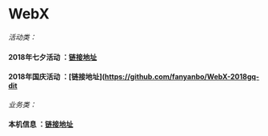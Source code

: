 # WebX

*活动类：*

#### 2018年七夕活动 ：[链接地址](https://github.com/fanyanbo/WebX-2018qx)

#### 2018年国庆活动 ：[链接地址](https://github.com/fanyanbo/WebX-2018gq-dit





*业务类：*

#### 本机信息 ：[链接地址](https://github.com/fanyanbo/WebX-2018qx)
